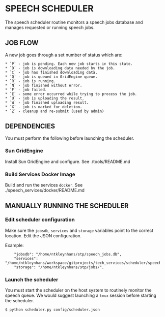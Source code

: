 # SPEECH SCHEDULER

The speech scheduler routine monitors a speech jobs database and manages requested or running speech jobs.

## JOB FLOW


A new job goes through a set number of status which are:

    * `P` - job is pending. Each new job starts in this state.
    * `D` - job is downloading data needed by the job.
    * `C` - job has finished downloading data.
    * `Q` - job is queued in GridEngine queue.
    * `R` - job is running.
    * `N` - job finished without error.
    * `F` - job failed.
    * `E` - some error occurred while trying to process the job.
    * `U` - job is uploading the result.
    * `W` - job finished uploading result.
    * `X` - job is marked for deletion.
    * `Z` - cleanup and re-submit (used by admin)

## DEPENDENCIES

You must perform the following before launching the scheduler.

### Sun GridEngine

Install Sun GridEngine and configure.
See ./tools/README.md

### Build Services Docker Image

Build and run the services `docker`.
See ./speech_services/docker/README.md

## MANUALLY RUNNING THE SCHEDULER

### Edit scheduler configuration

Make sure the `jobsdb`, `services` and `storage` variables point to the correct location.
Edit the JSON configuration.

Example:
```
    "jobsdb": "/home/ntkleynhans/stp/speech_jobs.db",
    "services": "/home/ntkleynhans/workspace/gitprojects/tech_services/scheduler/speech_services",
    "storage": "/home/ntkleynhans/stp/jobs/",
```

### Launch the scheduler

You must start the scheduler on the host system to routinely monitor the speech queue.
We would suggest launching a `tmux` session before starting the scheduler.

```bash
$ python scheduler.py config/scheduler.json
```
